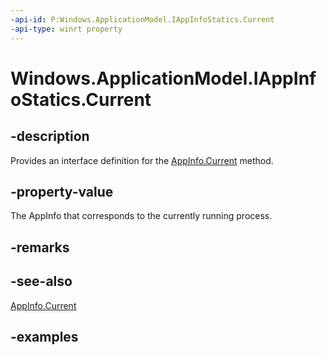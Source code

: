 ```yaml
---
-api-id: P:Windows.ApplicationModel.IAppInfoStatics.Current
-api-type: winrt property
---
```


<!-- Property syntax.
public AppInfo Current { get; }
-->

# Windows.ApplicationModel.IAppInfoStatics.Current

## -description
Provides an interface definition for the [AppInfo.Current](appinfo_current.md) method.

## -property-value
The AppInfo that corresponds to the currently running process.

## -remarks

## -see-also
[AppInfo.Current](appinfo_current.md)

## -examples
